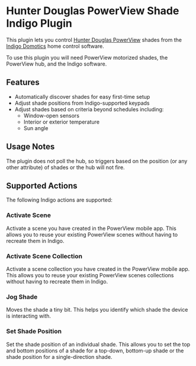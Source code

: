 # Hunter Douglas PowerView Shade Indigo Plugin

This plugin lets you control [Hunter Douglas PowerView][hd_powerview] shades
from the [Indigo Domotics][indigo] home control software.

To use this plugin you will need PowerView motorized shades, the PowerView
hub, and the Indigo software.

## Features

* Automatically discover shades for easy first-time setup
* Adjust shade positions from Indigo-supported keypads
* Adjust shades based on criteria beyond schedules including:
  * Window-open sensors
  * Interior or exterior temperature
  * Sun angle

## Usage Notes

The plugin does not poll the hub, so triggers based on the position (or any
other attribute) of shades or the hub will not fire.

## Supported Actions

The following Indigo actions are supported:

### Activate Scene

Activate a scene you have created in the PowerView mobile app.  This allows
you to reuse your existing PowerView scenes without having to recreate them in
Indigo.

### Activate Scene Collection

Activate a scene collection you have created in the PowerView mobile app.
This allows you to reuse your existing PowerView scenes collections without
having to recreate them in Indigo.

### Jog Shade

Moves the shade a tiny bit.  This helps you identify which shade the device is
interacting with.

### Set Shade Position

Set the shade position of an individual shade.  This allows you to set the top
and bottom positions of a shade for a top-down, bottom-up shade or the shade
position for a single-direction shade.

[hd_powerview]: https://www.hunterdouglas.com/operating-systems/powerview-motorization
[indigo]:http://www.indigodomo.com
